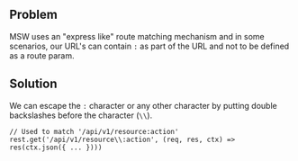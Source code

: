 ## Problem
MSW uses an "express like" route matching mechanism and in some scenarios, our URL's can contain `:` as part of the URL and not to be defined as a route param.

## Solution
We can escape the `:` character or any other character by putting double backslashes before the character (`\\`).

```
// Used to match '/api/v1/resource:action'
rest.get('/api/v1/resource\\:action', (req, res, ctx) => res(ctx.json({ ... })))
```

